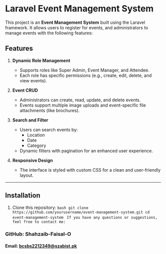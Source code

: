 # Laravel Event Management System

This project is an **Event Management System** built using the Laravel framework. It allows users to register for events, and administrators to manage events with the following features:

## Features

1. **Dynamic Role Management**

    - Supports roles like Super Admin, Event Manager, and Attendee.
    - Each role has specific permissions (e.g., create, edit, delete, and view events).

2. **Event CRUD**

    - Administrators can create, read, update, and delete events.
    - Events support multiple image uploads and event-specific file attachments (like brochures).

3. **Search and Filter**

    - Users can search events by:
        - Location
        - Date
        - Category
    - Dynamic filters with pagination for an enhanced user experience.

4. **Responsive Design**
    - The interface is styled with custom CSS for a clean and user-friendly layout.

---

## Installation

1. Clone this repository:
   `bash
    git clone https://github.com/yourusername/event-management-system.git
    cd event-management-system
    `
   `If you have any questions or suggestions, feel free to contact me:`

### GitHub: Shahzaib-Faisal-O

#### Email: bcsbs2212349@szabist.pk
